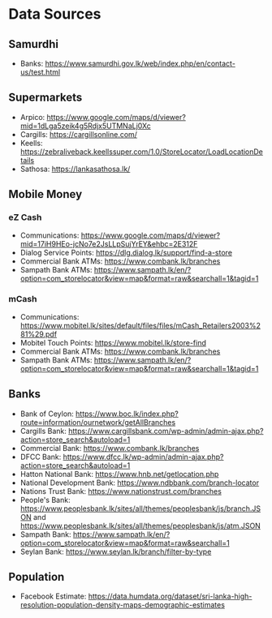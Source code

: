 # Data Sources

## Samurdhi

- Banks: https://www.samurdhi.gov.lk/web/index.php/en/contact-us/test.html

## Supermarkets

- Arpico: https://www.google.com/maps/d/viewer?mid=1dLga5zeik4g5Rdjx5UTMNaLj0Xc
- Cargills: https://cargillsonline.com/
- Keells: https://zebraliveback.keellssuper.com/1.0/StoreLocator/LoadLocationDetails
- Sathosa: https://lankasathosa.lk/

## Mobile Money

### eZ Cash
- Communications: https://www.google.com/maps/d/viewer?mid=17iH9HEo-jcNo7e2JsLLpSujYrEY&ehbc=2E312F
- Dialog Service Points: https://dlg.dialog.lk/support/find-a-store
- Commercial Bank ATMs: https://www.combank.lk/branches
- Sampath Bank ATMs: https://www.sampath.lk/en/?option=com_storelocator&view=map&format=raw&searchall=1&tagid=1

### mCash
- Communications: https://www.mobitel.lk/sites/default/files/files/mCash_Retailers2003%281%29.pdf
- Mobitel Touch Points: https://www.mobitel.lk/store-find
- Commercial Bank ATMs: https://www.combank.lk/branches
- Sampath Bank ATMs: https://www.sampath.lk/en/?option=com_storelocator&view=map&format=raw&searchall=1&tagid=1

## Banks

- Bank of Ceylon: https://www.boc.lk/index.php?route=information/ournetwork/getAllBranches
- Cargills Bank: https://www.cargillsbank.com/wp-admin/admin-ajax.php?action=store_search&autoload=1
- Commercial Bank: https://www.combank.lk/branches
- DFCC Bank: https://www.dfcc.lk/wp-admin/admin-ajax.php?action=store_search&autoload=1
- Hatton National Bank: https://www.hnb.net/getlocation.php
- National Development Bank: https://www.ndbbank.com/branch-locator
- Nations Trust Bank: https://www.nationstrust.com/branches
- People's Bank: https://www.peoplesbank.lk/sites/all/themes/peoplesbank/js/branch.JSON and https://www.peoplesbank.lk/sites/all/themes/peoplesbank/js/atm.JSON
- Sampath Bank: https://www.sampath.lk/en/?option=com_storelocator&view=map&format=raw&searchall=1
- Seylan Bank: https://www.seylan.lk/branch/filter-by-type

## Population

- Facebook Estimate: https://data.humdata.org/dataset/sri-lanka-high-resolution-population-density-maps-demographic-estimates